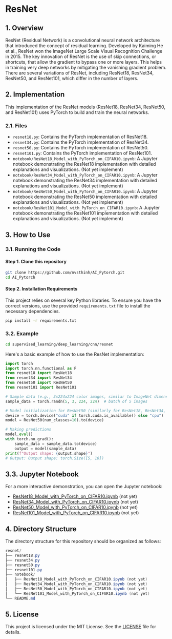 # ResNet

## 1. Overview
ResNet (Residual Network) is a convolutional neural network architecture that introduced the concept of residual learning. Developed by Kaiming He et al., ResNet won the ImageNet Large Scale Visual Recognition Challenge in 2015. The key innovation of ResNet is the use of skip connections, or shortcuts, that allow the gradient to bypass one or more layers. This helps in training very deep networks by mitigating the vanishing gradient problem. There are several variations of ResNet, including ResNet18, ResNet34, ResNet50, and ResNet101, which differ in the number of layers.

## 2. Implementation
This implementation of the ResNet models (ResNet18, ResNet34, ResNet50, and ResNet101) uses PyTorch to build and train the neural networks.

### 2.1. Files
- `resnet18.py`: Contains the PyTorch implementation of ResNet18.
- `resnet34.py`: Contains the PyTorch implementation of ResNet34.
- `resnet50.py`: Contains the PyTorch implementation of ResNet50.
- `resnet101.py`: Contains the PyTorch implementation of ResNet101.
- `notebook/ResNet18_Model_with_PyTorch_on_CIFAR10.ipynb`: A Jupyter notebook demonstrating the ResNet18 implementation with detailed explanations and visualizations. (Not yet implement)
- `notebook/ResNet34_Model_with_PyTorch_on_CIFAR10.ipynb`: A Jupyter notebook demonstrating the ResNet34 implementation with detailed explanations and visualizations. (Not yet implement)
- `notebook/ResNet50_Model_with_PyTorch_on_CIFAR10.ipynb`: A Jupyter notebook demonstrating the ResNet50 implementation with detailed explanations and visualizations. (Not yet implement)
- `notebook/ResNet101_Model_with_PyTorch_on_CIFAR10.ipynb`: A Jupyter notebook demonstrating the ResNet101 implementation with detailed explanations and visualizations. (Not yet implement)

## 3. How to Use
### 3.1. Running the Code
#### Step 1. Clone this repository
```bash
git clone https://github.com/nvsthinh/AI_Pytorch.git
cd AI_Pytorch
```
#### Step 2. Installation Requirements
This project relies on several key Python libraries. To ensure you have the correct versions, use the provided `requirements.txt` file to install the necessary dependencies.
```bash
pip install -r requirements.txt
```

### 3.2. Example
```bash
cd supervised_learning/deep_learning/cnn/resnet
```
Here's a basic example of how to use the ResNet implementation:
```python
import torch
import torch.nn.functional as F
from resnet18 import ResNet18
from resnet34 import ResNet34
from resnet50 import ResNet50
from resnet101 import ResNet101

# Sample data (e.g., 3x224x224 color images, similar to ImageNet dimensions)
sample_data = torch.randn(5, 3, 224, 224)  # batch of 5 images

# Model initialization for ResNet50 (similarly for ResNet18, ResNet34, and ResNet101)
device = torch.device("cuda" if torch.cuda.is_available() else "cpu")
model = ResNet50(num_classes=10).to(device)

# Making predictions
model.eval()
with torch.no_grad():
    sample_data = sample_data.to(device)
    output = model(sample_data)
print(f"Output shape: {output.shape}")
# Output: Output shape: torch.Size([5, 10])
```
## 3.3. Jupyter Notebook
For a more interactive demonstration, you can open the Jupyter notebook: 
- [ResNet18_Model_with_PyTorch_on_CIFAR10.ipynb]() (not yet)
- [ResNet34_Model_with_PyTorch_on_CIFAR10.ipynb]() (not yet)
- [ResNet50_Model_with_PyTorch_on_CIFAR10.ipynb]() (not yet)
- [ResNet101_Model_with_PyTorch_on_CIFAR10.ipynb]() (not yet)

## 4. Directory Structure
The directory structure for this repository should be organized as follows:
```csharp
resnet/
├── resnet18.py
├── resnet34.py
├── resnet50.py
├── resnet101.py
├── notebook/
│   ├── ResNet18_Model_with_PyTorch_on_CIFAR10.ipynb (not yet)
│   ├── ResNet34_Model_with_PyTorch_on_CIFAR10.ipynb (not yet)
│   ├── ResNet50_Model_with_PyTorch_on_CIFAR10.ipynb (not yet)
│   └── ResNet101_Model_with_PyTorch_on_CIFAR10.ipynb (not yet)
└── README.md
```

## 5. License
This project is licensed under the MIT License. See the [LICENSE](https://github.com/nvsthinh/AI_Pytorch/blob/main/LICENSE) file for details.